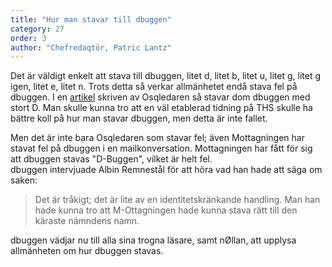 ```yaml
---
title: "Hur man stavar till dbuggen"
category: 27
order: 3
author: "Chefredaqtör, Patric Lantz"
---
```


Det är väldigt enkelt att stava till dbuggen, litet d, litet b, litet u, litet g, litet g igen, litet e, litet n.
Trots detta så verkar allmänhetet endå stava fel på dbuggen. I en [artikel](http://osqledaren.se/artikel/dbuggen-tar-over-osqledaren) skriven av Osqledaren så stavar dom dbuggen med stort D. Man skulle kunna tro att en väl etablerad tidning på THS skulle ha bättre koll på hur man stavar dbuggen, men detta är inte fallet.

Men det är inte bara Osqledaren som stavar fel; även Mottagningen har stavat fel på dbuggen i en mailkonversation. Mottagningen har fått för sig att dbuggen stavas "D-Buggen", vilket är helt fel. <br>
dbuggen intervjuade Albin Remnestål för att höra vad han hade att säga om saken: 
> Det är tråkigt; det är lite av en identitetskränkande handling.  Man han hade kunna tro att M-Ottagningen hade kunna stava rätt till den käraste nämndens namn.

dbuggen vädjar nu till alla sina trogna läsare, samt nØllan, att upplysa allmänheten om hur dbuggen stavas.